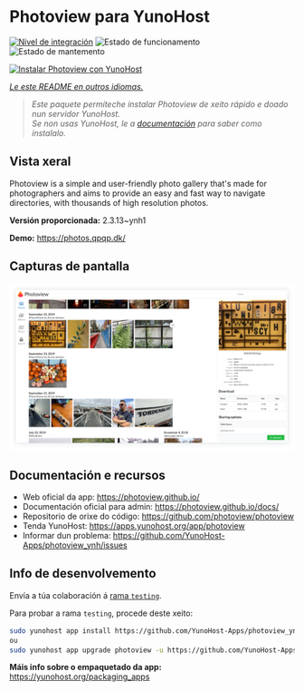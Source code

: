 <!--
NOTA: Este README foi creado automáticamente por <https://github.com/YunoHost/apps/tree/master/tools/readme_generator>
NON debe editarse manualmente.
-->

# Photoview para YunoHost

[![Nivel de integración](https://dash.yunohost.org/integration/photoview.svg)](https://dash.yunohost.org/appci/app/photoview) ![Estado de funcionamento](https://ci-apps.yunohost.org/ci/badges/photoview.status.svg) ![Estado de mantemento](https://ci-apps.yunohost.org/ci/badges/photoview.maintain.svg)

[![Instalar Photoview con YunoHost](https://install-app.yunohost.org/install-with-yunohost.svg)](https://install-app.yunohost.org/?app=photoview)

*[Le este README en outros idiomas.](./ALL_README.md)*

> *Este paquete permíteche instalar Photoview de xeito rápido e doado nun servidor YunoHost.*  
> *Se non usas YunoHost, le a [documentación](https://yunohost.org/install) para saber como instalalo.*

## Vista xeral

Photoview is a simple and user-friendly photo gallery that's made for photographers and aims to provide an easy and fast way to navigate directories, with thousands of high resolution photos.


**Versión proporcionada:** 2.3.13~ynh1

**Demo:** <https://photos.qpqp.dk/>

## Capturas de pantalla

![Captura de pantalla de Photoview](./doc/screenshots/screenshot1.png)

## Documentación e recursos

- Web oficial da app: <https://photoview.github.io/>
- Documentación oficial para admin: <https://photoview.github.io/docs/>
- Repositorio de orixe do código: <https://github.com/photoview/photoview>
- Tenda YunoHost: <https://apps.yunohost.org/app/photoview>
- Informar dun problema: <https://github.com/YunoHost-Apps/photoview_ynh/issues>

## Info de desenvolvemento

Envía a túa colaboración á [rama `testing`](https://github.com/YunoHost-Apps/photoview_ynh/tree/testing).

Para probar a rama `testing`, procede deste xeito:

```bash
sudo yunohost app install https://github.com/YunoHost-Apps/photoview_ynh/tree/testing --debug
ou
sudo yunohost app upgrade photoview -u https://github.com/YunoHost-Apps/photoview_ynh/tree/testing --debug
```

**Máis info sobre o empaquetado da app:** <https://yunohost.org/packaging_apps>
